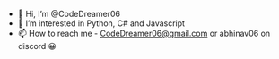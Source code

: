 - 👋 Hi, I’m @CodeDreamer06
- 👀 I’m interested in Python, C# and Javascript
- 📫 How to reach me - CodeDreamer06@gmail.com or abhinav06 on discord 😀
